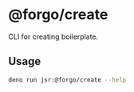# @forgo/create

CLI for creating boilerplate.

## Usage

```sh
deno run jsr:@forgo/create --help
```
